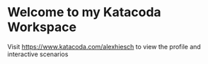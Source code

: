 # Welcome to my Katacoda Workspace

Visit https://www.katacoda.com/alexhiesch to view the profile and interactive scenarios
